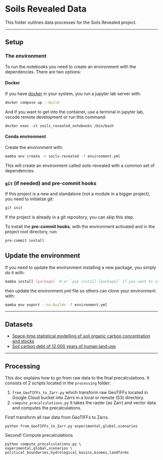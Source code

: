 Soils Revealed Data
==============================

This folder outlines data processes for the Soils Revealed project.

--------

## Setup

### The environment
To run the notebooks you need to create an environment with the dependencies. There are two options:
#### Docker

If you have [docker](https://docs.docker.com/engine/install/) in your system, 
you run a jupyter lab server with:

``` bash
docker compose up --build
```

And if you want to get into the container, use a terminal in jupyter lab, 
vscode remote development or run this command:

```shell
docker exec -it soils_revealed_notebooks /bin/bash
```

#### Conda environment

Create the environment with:

``` bash
mamba env create -n soils-revealed -f environment.yml
```
This will create an environment called soils-revealed with a common set of dependencies.

### `git` (if needed) and pre-commit hooks

If this project is a new and standalone (not a module in a bigger project), you need to initialize git:

``` bash
git init
```

If the project is already in a git repository, you can skip this step.

To install the **pre-commit hooks**, with the environment activated and in the project root directory, run:

``` bash
pre-commit install
```

## Update the environment

If you need to update the environment installing a new package, you simply do it with:

``` bash
mamba install [package]  # or `pip install [package]` if you want to install it via pip
```

then update the environment.yml file so others can clone your environment with:

``` bash
mamba env export --no-builds -f environment.yml
```

------------
## Datasets

- [Space-time statistical modelling of soil organic carbon concentration and stocks](https://drive.google.com/file/d/1MWqfLpggEZldKvtu9vVgkfKqXn3F7P1u/view?usp=sharing)
- [Soil carbon debt of 12,000 years of human land use](https://www.pnas.org/content/114/36/9575.abstract)
------------

## Processing

This doc explains how to go from raw data to the final precalculations.
It consists of 2 scripts located in the `processing` folder:
1. `from_GeoTIFFs_to_Zarr.py` which transform raw GeoTIFFs located in Google Cloud bucket into 
Zarrs in a local or remote (S3) directory.
2. `compute_precalculations.py` It takes the raster (as Zarr) and vector data and computes the precalculations.

First! transform all raw data from GeoTIFFs to Zarrs.  
```shell
python from_GeoTIFFs_to_Zarr.py experimental,global,scenarios
```

Second! Compute precalculations
```shell
python compute_precalculations.py \
experimental,global,scenarios \
political_boundaries,hydrological_basins,biomes,landforms
```
